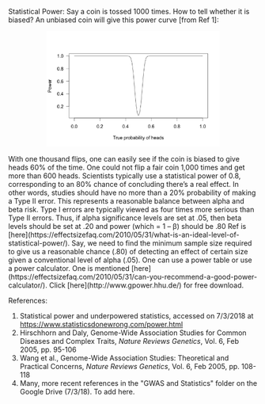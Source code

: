 
Statistical Power: Say a coin is tossed 1000 times. How to tell whether it is biased? An unbiased coin will give this power curve [from Ref 1]:
<p align="center">
  <img src=https://github.com/iShankar/Atherosclerosis/blob/master/Statistics/power-curve-1000.png width="350">
</p>
With one thousand flips, one can easily see if the coin is biased to give heads 60% of the time. One could not flip a fair coin 1,000 times and get more than 600 heads. Scientists typically use a statistical power of 0.8, corresponding to an 80% chance of concluding there’s a real effect. In other words, studies should have no more than a 20% probability of making a Type II error. This represents a reasonable balance between alpha and beta risk. Type I errors are typically viewed as four times more serious than Type II errors. Thus, if alpha significance levels are set at .05, then beta levels should be set at .20 and power (which = 1 – β) should be .80 Ref is [here](https://effectsizefaq.com/2010/05/31/what-is-an-ideal-level-of-statistical-power/). Say, we need to find the minimum sample size required to give us a reasonable chance (.80) of detecting an effect of certain size given a conventional level of alpha (.05). One can use a power table or use a power calculator. One is mentioned [here](https://effectsizefaq.com/2010/05/31/can-you-recommend-a-good-power-calculator/). Click [here](http://www.gpower.hhu.de/) for free download.   

References:
 1. Statistical power and underpowered statistics, accessed on 7/3/2018 at https://www.statisticsdonewrong.com/power.html
 2. Hirschhorn and Daly, Genome-Wide Association Studies for Common Diseases and Complex Traits, *Nature Reviews Genetics*, Vol. 6, Feb 2005, pp. 95-106
 3. Wang et al., Genome-Wide Association Studies: Theoretical and Practical Concerns, *Nature Reviews Genetics*, Vol. 6, Feb 2005, pp. 108-118
 4. Many, more recent references in the "GWAS and Statistics" folder on the Google Drive (7/3/18). To add here. 
